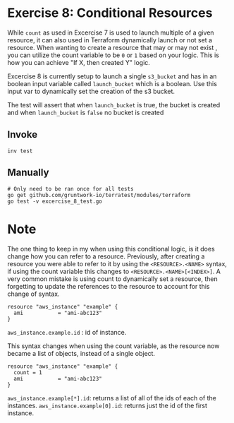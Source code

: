 # Exercise 8: Conditional Resources 

While `count` as used in Excercise 7 is used to launch multiple of a given resource, it can also used in Terraform dynamically launch or not set a resource. When wanting to create a resource that may or may not exist , you can utilize the count variable to be `0` or `1` based on your logic. This is how you can achieve "If X, then created Y" logic. 

Excercise 8 is currently setup to launch a single `s3_bucket` and has in an boolean input variable called `launch_bucket` which is a boolean. Use this input var to dynamically set the creation of the s3 bucket. 

The test will assert that when  `launch_bucket` is true, the bucket is created and when `launch_bucket` is `false` no bucket is created


## Invoke
```
inv test
```

## Manually
```
# Only need to be ran once for all tests
go get github.com/gruntwork-io/terratest/modules/terraform
go test -v excercise_8_test.go
```

# Note

The one thing to keep in my when using this conditional logic, is it does change how you can refer to a resource.  Previously, after creating a resource you were able to refer to it by using the `<RESOURCE>.<NAME>` syntax, if using the count variable this changes to `<RESOURCE>.<NAME>[<INDEX>]`. A very common mistake is using count to dynamically set a resource, then forgetting to update the references to the resource to account for this change of syntax. 

```
resource "aws_instance" "example" {
  ami           = "ami-abc123"
}
```
`aws_instance.example.id` : id of instance.


This syntax changes when using the count variable, as the resource now became a list of objects, instead of a single object.
```
resource "aws_instance" "example" {
  count = 1
  ami           = "ami-abc123"
}
```
`aws_instance.example[*].id`: returns a list of all of the ids of each of the instances.
`aws_instance.example[0].id`: returns just the id of the first instance.

